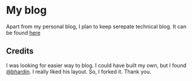# My blog

Apart from my personal blog, I plan to keep serepate technical blog. It can be found [here](http://neo.github.com)

## Credits

I was looking for easier way to blog. I could have built my own, but I found [@bhardin](http://github.com/bhardin). I really liked his layout. So, I forked it. Thank you.
